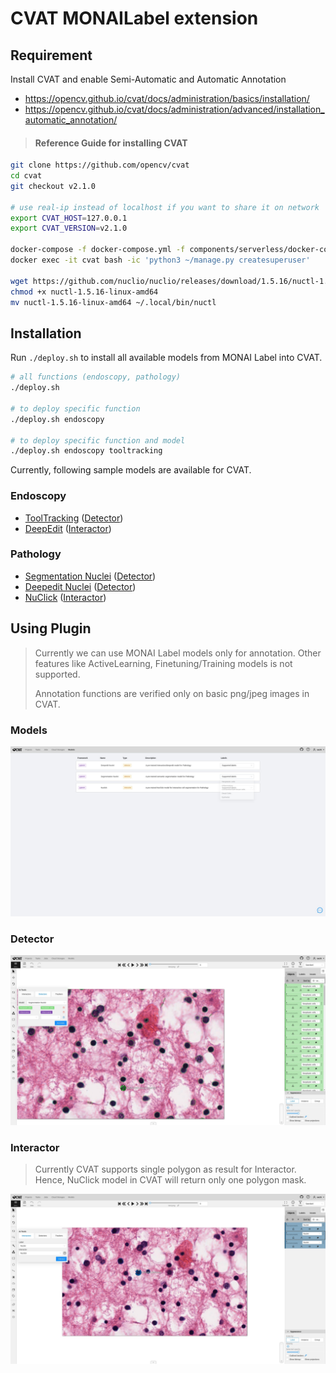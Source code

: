 <!--
Copyright (c) MONAI Consortium
Licensed under the Apache License, Version 2.0 (the "License");
you may not use this file except in compliance with the License.
You may obtain a copy of the License at
    http://www.apache.org/licenses/LICENSE-2.0
Unless required by applicable law or agreed to in writing, software
distributed under the License is distributed on an "AS IS" BASIS,
WITHOUT WARRANTIES OR CONDITIONS OF ANY KIND, either express or implied.
See the License for the specific language governing permissions and
limitations under the License.
-->

# CVAT MONAILabel extension

## Requirement

Install CVAT and enable Semi-Automatic and Automatic Annotation

- https://opencv.github.io/cvat/docs/administration/basics/installation/
- https://opencv.github.io/cvat/docs/administration/advanced/installation_automatic_annotation/

> #### Reference Guide for installing CVAT

```bash
git clone https://github.com/opencv/cvat
cd cvat
git checkout v2.1.0

# use real-ip instead of localhost if you want to share it on network
export CVAT_HOST=127.0.0.1
export CVAT_VERSION=v2.1.0

docker-compose -f docker-compose.yml -f components/serverless/docker-compose.serverless.yml up -d
docker exec -it cvat bash -ic 'python3 ~/manage.py createsuperuser'

wget https://github.com/nuclio/nuclio/releases/download/1.5.16/nuctl-1.5.16-linux-amd64
chmod +x nuctl-1.5.16-linux-amd64
mv nuctl-1.5.16-linux-amd64 ~/.local/bin/nuctl
```

## Installation

Run `./deploy.sh` to install all available models from MONAI Label into CVAT.
```bash
# all functions (endoscopy, pathology)
./deploy.sh

# to deploy specific function
./deploy.sh endoscopy

# to deploy specific function and model
./deploy.sh endoscopy tooltracking
```

Currently, following sample models are available for CVAT.

### Endoscopy
- [ToolTracking](https://github.com/Project-MONAI/MONAILabel/tree/main/sample-apps/endoscopy) ([Detector](https://opencv.github.io/cvat/docs/manual/advanced/ai-tools/#detectors))
- [DeepEdit](https://github.com/Project-MONAI/MONAILabel/tree/main/sample-apps/endoscopy) ([Interactor](https://opencv.github.io/cvat/docs/manual/advanced/ai-tools/#interactors))

### Pathology
- [Segmentation Nuclei](https://github.com/Project-MONAI/MONAILabel/tree/main/sample-apps/pathology#pathology-use-case) ([Detector](https://opencv.github.io/cvat/docs/manual/advanced/ai-tools/#detectors))
- [Deepedit Nuclei](https://github.com/Project-MONAI/MONAILabel/tree/main/sample-apps/pathology#pathology-use-case) ([Detector](https://opencv.github.io/cvat/docs/manual/advanced/ai-tools/#detectors))
- [NuClick](https://github.com/Project-MONAI/MONAILabel/tree/main/sample-apps/pathology#pathology-use-case) ([Interactor](https://opencv.github.io/cvat/docs/manual/advanced/ai-tools/#interactors))


## Using Plugin

> Currently we can use MONAI Label models only for annotation. Other features like ActiveLearning, Finetuning/Training
> models is not supported.
>
> Annotation functions are verified only on basic png/jpeg images in CVAT.

### Models

![image](../../docs/images/cvat_models.jpeg)

### Detector

![image](../../docs/images/cvat_detector.jpeg)

### Interactor

> Currently CVAT supports single polygon as result for Interactor. Hence, NuClick model in CVAT will return only one
> polygon mask.

![image](../../docs/images/cvat_interactor.jpeg)

